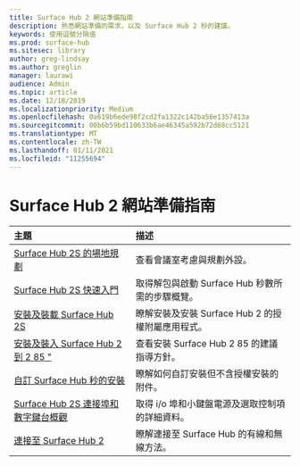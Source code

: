 ```yaml
---
title: Surface Hub 2 網站準備指南
description: 熟悉網站準備的需求，以及 Surface Hub 2 秒的建議。
keywords: 使用逗號分隔值
ms.prod: surface-hub
ms.sitesec: library
author: greg-lindsay
ms.author: greglin
manager: laurawi
audience: Admin
ms.topic: article
ms.date: 12/18/2019
ms.localizationpriority: Medium
ms.openlocfilehash: 0a619b6ede98f2cd2fa1322c142ba56e1357413a
ms.sourcegitcommit: 00b6b59bd110633b6ae46345a592b72d68cc5121
ms.translationtype: MT
ms.contentlocale: zh-TW
ms.lasthandoff: 01/11/2021
ms.locfileid: "11255694"
---
```

# Surface Hub 2 網站準備指南

| 主題 | 描述 |
|:-------|:-------|
| [Surface Hub 2S 的場地規劃](surface-hub-2s-site-planning.md) | 查看會議室考慮與規劃外設。 |
| [Surface Hub 2S 快速入門](surface-hub-2s-quick-start.md) | 取得解包與啟動 Surface Hub 秒數所需的步驟概覽。 |
| [安裝及裝載 Surface Hub 2S](surface-hub-2s-install-mount.md) | 瞭解安裝及安裝 Surface Hub 2 的授權附屬應用程式。 |
| [安裝及裝入 Surface Hub 2 到 2 85 "](surface-hub-2s-install-mount.md) | 查看安裝 Surface Hub 2 85 的建議指導方針。 |
| [自訂 Surface Hub 秒的安裝](surface-hub-2s-custom-install.md) | 瞭解如何自訂安裝但不含授權安裝的附件。|
| [Surface Hub 2S 連接埠和數字鍵台概觀](surface-hub-2s-port-keypad-overview.md) | 取得 i/o 埠和小鍵盤電源及選取控制項的詳細資料。 |
| [連接至 Surface Hub 2](surface-hub-2s-connect.md) | 瞭解連接至 Surface Hub 的有線和無線方法。|
